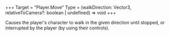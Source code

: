 +++
Target = "Player.Move"
Type = (walkDirection: Vector3, relativeToCamera?: boolean | undefined) => void
+++

Causes the player's character to walk in the given direction until stopped, or interrupted by the player (by using their controls).